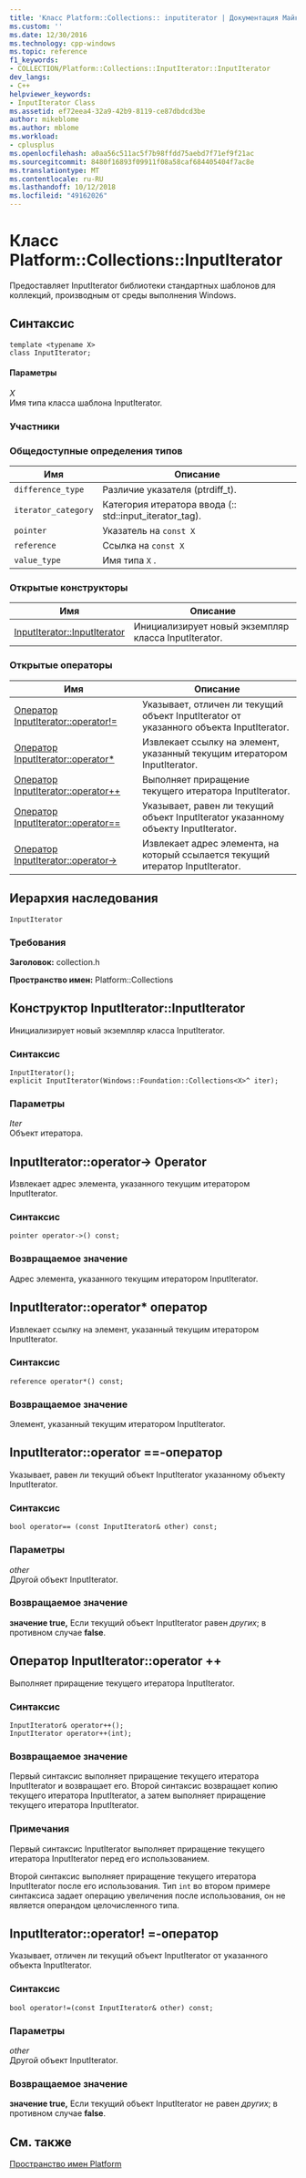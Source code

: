 ```yaml
---
title: 'Класс Platform::Collections:: inputiterator | Документация Майкрософт'
ms.custom: ''
ms.date: 12/30/2016
ms.technology: cpp-windows
ms.topic: reference
f1_keywords:
- COLLECTION/Platform::Collections::InputIterator::InputIterator
dev_langs:
- C++
helpviewer_keywords:
- InputIterator Class
ms.assetid: ef72eea4-32a9-42b9-8119-ce87dbdcd3be
author: mikeblome
ms.author: mblome
ms.workload:
- cplusplus
ms.openlocfilehash: a0aa56c511ac5f7b98ffdd75aebd7f71ef9f21ac
ms.sourcegitcommit: 8480f16893f09911f08a58caf684405404f7ac8e
ms.translationtype: MT
ms.contentlocale: ru-RU
ms.lasthandoff: 10/12/2018
ms.locfileid: "49162026"
---
```

# <a name="platformcollectionsinputiterator-class"></a>Класс Platform::Collections::InputIterator

Предоставляет InputIterator библиотеки стандартных шаблонов для коллекций, производным от среды выполнения Windows.

## <a name="syntax"></a>Синтаксис

```
template <typename X>
class InputIterator;
```

#### <a name="parameters"></a>Параметры

*X*<br/>
Имя типа класса шаблона InputIterator.

### <a name="members"></a>Участники

### <a name="public-typedefs"></a>Общедоступные определения типов

|Имя|Описание|
|----------|-----------------|
|`difference_type`|Различие указателя (ptrdiff_t).|
|`iterator_category`|Категория итератора ввода (:: std::input_iterator_tag).|
|`pointer`|Указатель на `const X`|
|`reference`|Ссылка на `const X`|
|`value_type`|Имя типа `X` .|

### <a name="public-constructors"></a>Открытые конструкторы

|Имя|Описание|
|----------|-----------------|
|[InputIterator::InputIterator](#ctor)|Инициализирует новый экземпляр класса InputIterator.|

### <a name="public-operators"></a>Открытые операторы

|Имя|Описание|
|----------|-----------------|
|[Оператор InputIterator::operator!=](#operator-inequality)|Указывает, отличен ли текущий объект InputIterator от указанного объекта InputIterator.|
|[Оператор InputIterator::operator*](#operator-decrement)|Извлекает ссылку на элемент, указанный текущим итератором InputIterator.|
|[Оператор InputIterator::operator++](#operator-increment)|Выполняет приращение текущего итератора InputIterator.|
|[Оператор InputIterator::operator==](#operator-equality)|Указывает, равен ли текущий объект InputIterator указанному объекту InputIterator.|
|[Оператор InputIterator::operator->](#operator-arrow)|Извлекает адрес элемента, на который ссылается текущий итератор InputIterator.|

## <a name="inheritance-hierarchy"></a>Иерархия наследования

`InputIterator`

### <a name="requirements"></a>Требования

**Заголовок:** collection.h

**Пространство имен:** Platform::Collections

## <a name="ctor"></a>  Конструктор InputIterator::InputIterator

Инициализирует новый экземпляр класса InputIterator.

### <a name="syntax"></a>Синтаксис

```
InputIterator();
explicit InputIterator(Windows::Foundation::Collections<X>^ iter);
```

### <a name="parameters"></a>Параметры

*Iter*<br/>
Объект итератора.

## <a name="operator-arrow"></a>  InputIterator::operator-&gt; Operator

Извлекает адрес элемента, указанного текущим итератором InputIterator.

### <a name="syntax"></a>Синтаксис

```
pointer operator->() const;
```

### <a name="return-value"></a>Возвращаемое значение

Адрес элемента, указанного текущим итератором InputIterator.

## <a name="operator-dereference"></a>  InputIterator::operator\* оператор

Извлекает ссылку на элемент, указанный текущим итератором InputIterator.

### <a name="syntax"></a>Синтаксис

```
reference operator*() const;
```

### <a name="return-value"></a>Возвращаемое значение

Элемент, указанный текущим итератором InputIterator.

## <a name="operator-equality"></a>  InputIterator::operator ==-оператор

Указывает, равен ли текущий объект InputIterator указанному объекту InputIterator.

### <a name="syntax"></a>Синтаксис

```
bool operator== (const InputIterator& other) const;
```

### <a name="parameters"></a>Параметры

*other*<br/>
Другой объект InputIterator.

### <a name="return-value"></a>Возвращаемое значение

**значение true,** Если текущий объект InputIterator равен *других*; в противном случае **false**.

## <a name="operator-increment"></a>  Оператор InputIterator::operator ++

Выполняет приращение текущего итератора InputIterator.

### <a name="syntax"></a>Синтаксис

```
InputIterator& operator++();
InputIterator operator++(int);
```

### <a name="return-value"></a>Возвращаемое значение

Первый синтаксис выполняет приращение текущего итератора InputIterator и возвращает его. Второй синтаксис возвращает копию текущего итератора InputIterator, а затем выполняет приращение текущего итератора InputIterator.

### <a name="remarks"></a>Примечания

Первый синтаксис InputIterator выполняет приращение текущего итератора InputIterator перед его использованием.

Второй синтаксис выполняет приращение текущего итератора InputIterator после его использования. Тип `int` во втором примере синтаксиса задает операцию увеличения после использования, он не является операндом целочисленного типа.

## <a name="operator-inequality"></a>  InputIterator::operator! =-оператор

Указывает, отличен ли текущий объект InputIterator от указанного объекта InputIterator.

### <a name="syntax"></a>Синтаксис

```
bool operator!=(const InputIterator& other) const;
```

### <a name="parameters"></a>Параметры

*other*<br/>
Другой объект InputIterator.

### <a name="return-value"></a>Возвращаемое значение

**значение true,** Если текущий объект InputIterator не равен *других*; в противном случае **false**.

## <a name="see-also"></a>См. также

[Пространство имен Platform](platform-namespace-c-cx.md)